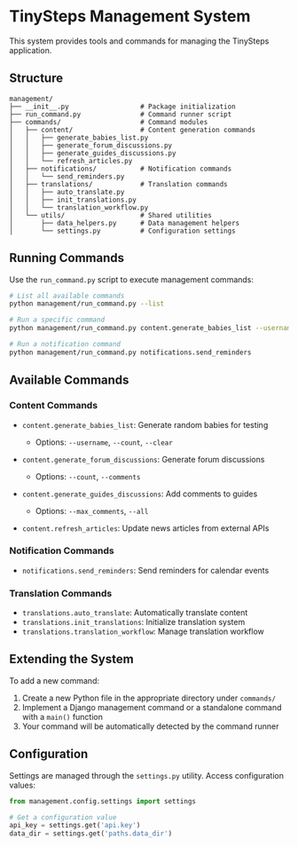 # TinySteps Management System

This system provides tools and commands for managing the TinySteps application.

## Structure

```
management/
├── __init__.py                  # Package initialization
├── run_command.py               # Command runner script
├── commands/                    # Command modules
│   ├── content/                 # Content generation commands
│   │   ├── generate_babies_list.py
│   │   ├── generate_forum_discussions.py
│   │   ├── generate_guides_discussions.py
│   │   └── refresh_articles.py
│   ├── notifications/           # Notification commands
│   │   └── send_reminders.py
│   ├── translations/            # Translation commands
│   │   ├── auto_translate.py
│   │   ├── init_translations.py
│   │   └── translation_workflow.py
│   └── utils/                   # Shared utilities
│       ├── data_helpers.py      # Data management helpers
│       └── settings.py          # Configuration settings
```

## Running Commands

Use the `run_command.py` script to execute management commands:

```bash
# List all available commands
python management/run_command.py --list

# Run a specific command
python management/run_command.py content.generate_babies_list --username=admin --count=5

# Run a notification command
python management/run_command.py notifications.send_reminders
```

## Available Commands

### Content Commands

- `content.generate_babies_list`: Generate random babies for testing

  - Options: `--username`, `--count`, `--clear`

- `content.generate_forum_discussions`: Generate forum discussions

  - Options: `--count`, `--comments`

- `content.generate_guides_discussions`: Add comments to guides

  - Options: `--max_comments`, `--all`

- `content.refresh_articles`: Update news articles from external APIs

### Notification Commands

- `notifications.send_reminders`: Send reminders for calendar events

### Translation Commands

- `translations.auto_translate`: Automatically translate content
- `translations.init_translations`: Initialize translation system
- `translations.translation_workflow`: Manage translation workflow

## Extending the System

To add a new command:

1. Create a new Python file in the appropriate directory under `commands/`
2. Implement a Django management command or a standalone command with a `main()` function
3. Your command will be automatically detected by the command runner

## Configuration

Settings are managed through the `settings.py` utility. Access configuration values:

```python
from management.config.settings import settings

# Get a configuration value
api_key = settings.get('api.key')
data_dir = settings.get('paths.data_dir')
```
